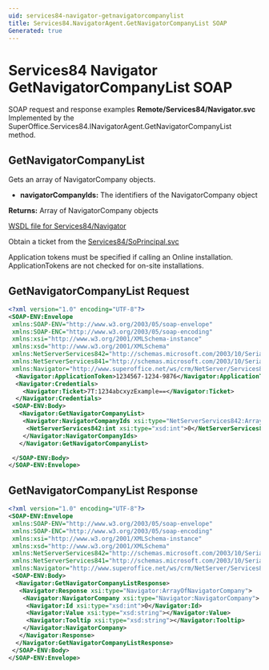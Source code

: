 ```yaml
---
uid: services84-navigator-getnavigatorcompanylist
title: Services84.NavigatorAgent.GetNavigatorCompanyList SOAP
Generated: true
---
```


# Services84 Navigator GetNavigatorCompanyList SOAP

SOAP request and response examples **Remote/Services84/Navigator.svc**
Implemented by the <see cref="M:SuperOffice.Services84.INavigatorAgent.GetNavigatorCompanyList">SuperOffice.Services84.INavigatorAgent.GetNavigatorCompanyList</see> method.

## GetNavigatorCompanyList

Gets an array of NavigatorCompany objects.

* **navigatorCompanyIds:** The identifiers of the NavigatorCompany object

**Returns:** Array of NavigatorCompany objects


[WSDL file for Services84/Navigator](../Services84-Navigator.md)

Obtain a ticket from the [Services84/SoPrincipal.svc](../SoPrincipal/SoPrincipal.md)

Application tokens must be specified if calling an Online installation. ApplicationTokens are not checked for on-site installations.

## GetNavigatorCompanyList Request

```xml
<?xml version="1.0" encoding="UTF-8"?>
<SOAP-ENV:Envelope
 xmlns:SOAP-ENV="http://www.w3.org/2003/05/soap-envelope"
 xmlns:SOAP-ENC="http://www.w3.org/2003/05/soap-encoding"
 xmlns:xsi="http://www.w3.org/2001/XMLSchema-instance"
 xmlns:xsd="http://www.w3.org/2001/XMLSchema"
 xmlns:NetServerServices842="http://schemas.microsoft.com/2003/10/Serialization/Arrays"
 xmlns:NetServerServices841="http://schemas.microsoft.com/2003/10/Serialization/"
 xmlns:Navigator="http://www.superoffice.net/ws/crm/NetServer/Services84">
  <Navigator:ApplicationToken>1234567-1234-9876</Navigator:ApplicationToken>
  <Navigator:Credentials>
    <Navigator:Ticket>7T:1234abcxyzExample==</Navigator:Ticket>
  </Navigator:Credentials>
 <SOAP-ENV:Body>
   <Navigator:GetNavigatorCompanyList>
    <Navigator:NavigatorCompanyIds xsi:type="NetServerServices842:ArrayOfint">
     <NetServerServices842:int xsi:type="xsd:int">0</NetServerServices842:int>
    </Navigator:NavigatorCompanyIds>
   </Navigator:GetNavigatorCompanyList>

 </SOAP-ENV:Body>
</SOAP-ENV:Envelope>

```


## GetNavigatorCompanyList Response

```xml
<?xml version="1.0" encoding="UTF-8"?>
<SOAP-ENV:Envelope
 xmlns:SOAP-ENV="http://www.w3.org/2003/05/soap-envelope"
 xmlns:SOAP-ENC="http://www.w3.org/2003/05/soap-encoding"
 xmlns:xsi="http://www.w3.org/2001/XMLSchema-instance"
 xmlns:xsd="http://www.w3.org/2001/XMLSchema"
 xmlns:NetServerServices842="http://schemas.microsoft.com/2003/10/Serialization/Arrays"
 xmlns:NetServerServices841="http://schemas.microsoft.com/2003/10/Serialization/"
 xmlns:Navigator="http://www.superoffice.net/ws/crm/NetServer/Services84">
 <SOAP-ENV:Body>
  <Navigator:GetNavigatorCompanyListResponse>
   <Navigator:Response xsi:type="Navigator:ArrayOfNavigatorCompany">
    <Navigator:NavigatorCompany xsi:type="Navigator:NavigatorCompany">
     <Navigator:Id xsi:type="xsd:int">0</Navigator:Id>
     <Navigator:Value xsi:type="xsd:string"></Navigator:Value>
     <Navigator:Tooltip xsi:type="xsd:string"></Navigator:Tooltip>
    </Navigator:NavigatorCompany>
   </Navigator:Response>
  </Navigator:GetNavigatorCompanyListResponse>
 </SOAP-ENV:Body>
</SOAP-ENV:Envelope>

```

